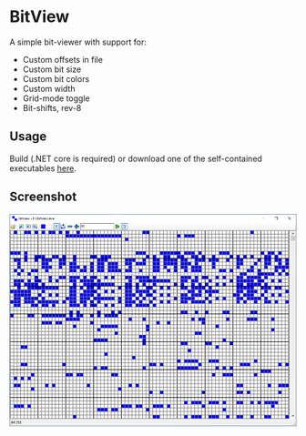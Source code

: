 # BitView
A simple bit-viewer with support for:
* Custom offsets in file
* Custom bit size
* Custom bit colors
* Custom width
* Grid-mode toggle
* Bit-shifts, rev-8

## Usage
Build (.NET core is required) or download one of the self-contained executables [here](https://github.com/olegzl/bitview/releases).

## Screenshot
![Screenshot](resources/screenshot.png)